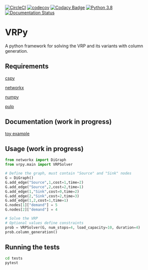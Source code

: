 [![CircleCI](https://circleci.com/gh/Kuifje02/vrpy.svg?style=svg)](https://circleci.com/gh/Kuifje02/vrpy)
[![codecov](https://codecov.io/gh/Kuifje02/vrpy/branch/master/graph/badge.svg)](https://codecov.io/gh/Kuifje02/vrpy)
[![Codacy Badge](https://api.codacy.com/project/badge/Grade/6f27b9ccd1c2446aa1dba15e701aa9b0)](https://app.codacy.com/manual/Kuifje02/vrpy?utm_source=github.com&utm_medium=referral&utm_content=Kuifje02/vrpy&utm_campaign=Badge_Grade_Dashboard)
[![Python 3.8](https://img.shields.io/badge/python-3.6|3.7|3.8-blue.svg)](https://www.python.org/downloads/release/python-360/)
[![Documentation Status](https://readthedocs.org/projects/vrpy/badge/?version=latest)](https://vrpy.readthedocs.io/en/latest/?badge=master)

# VRPy
A python framework for solving the VRP and its variants with column generation.

## Requirements

[cspy](https://pypi.org/project/cspy/)

[networkx](https://pypi.org/project/networkx/)

[numpy](https://pypi.org/project/numpy/)

[pulp](https://pypi.org/project/PuLP/)

<!--[ortools](https://developers.google.com/optimization/install/python)-->

## Documentation (work in progress)

[toy example](https://fr.overleaf.com/read/zmqqdbgtmmnv
)

## Usage (work in progress)

```python
from networkx import DiGraph
from vrpy.main import VRPSolver

# Define the graph, must contain "Source" and "Sink" nodes
G = DiGraph()
G.add_edge("Source",1,cost=1,time=2)
G.add_edge("Source",2,cost=2,time=1)
G.add_edge(1,"Sink",cost=0,time=2)
G.add_edge(2,"Sink",cost=2,time=3)
G.add_edge(1,2,cost=1,time=1)
G.nodes[1]["demand"] = 5
G.nodes[2]["demand"] = 4

# Solve the VRP
# Optional values define constraints
prob = VRPSolver(G, num_stops=4, load_capacity=10, duration=4)
prob.column_generation()
```

## Running the tests

```sh
cd tests
pytest
```